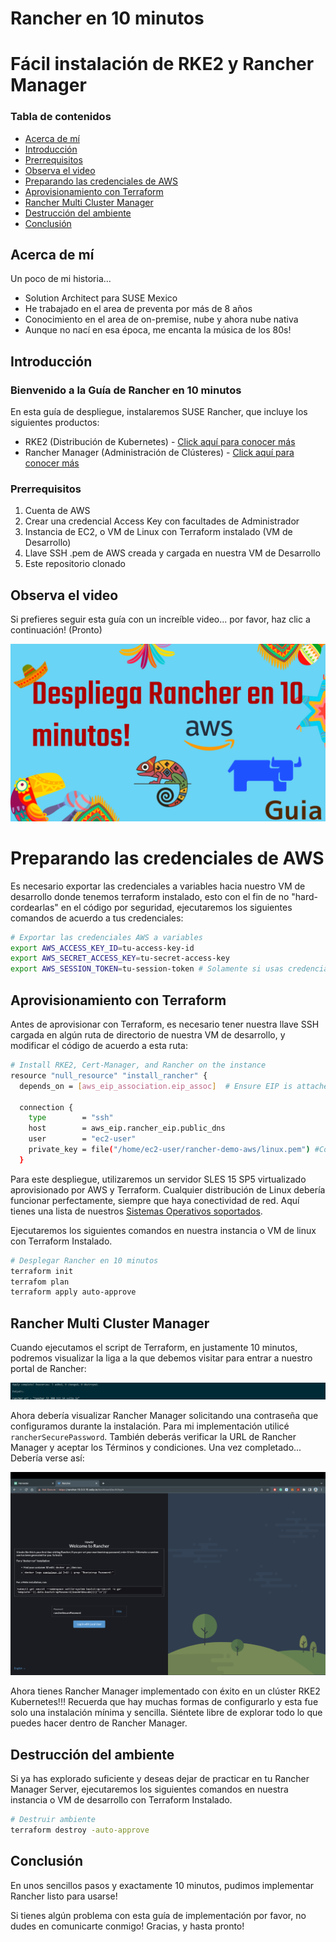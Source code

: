 # Rancher en 10 minutos

# Fácil instalación de RKE2 y Rancher Manager

### Tabla de contenidos

- [Acerca de mí](#Acerca-de-mí)
- [Introducción](#Introducción)
- [Prerrequisitos](#Prerrequisitos)
- [Observa el video](#Observa-el-video)
- [Preparando las credenciales de AWS](#Preparando-las-credenciales-de-AWS)
- [Aprovisionamiento con Terraform](#Aprovisionamiento-con-Terraform)
- [Rancher Multi Cluster Manager](#Rancher-multi-cluster-manager)
- [Destrucción del ambiente](#Destrucción-del-ambiente)
- [Conclusión](#Conclusión)

## Acerca de mí

Un poco de mi historia...

- Solution Architect para SUSE Mexico
- He trabajado en el area de preventa por más de 8 años
- Conocimiento en el area de on-premise, nube y ahora nube nativa
- Aunque no nací en esa época, me encanta la música de los 80s!

## Introducción

### Bienvenido a la Guía de Rancher en 10 minutos

En esta guía de despliegue, instalaremos SUSE Rancher, que incluye los siguientes productos:

- RKE2 (Distribución de Kubernetes) - [Click aquí para conocer más](https://ranchergovernment.com/products/rke2)
- Rancher Manager (Administración de Clústeres) - [Click aquí para conocer más](https://ranchergovernment.com/products/mcm)


### Prerrequisitos

1. Cuenta de AWS
2. Crear una credencial Access Key con facultades de Administrador
3. Instancia de EC2, o VM de Linux con Terraform instalado (VM de Desarrollo)
4. Llave SSH .pem de AWS creada y cargada en nuestra VM de Desarrollo
5. Este repositorio clonado

## Observa el video

Si prefieres seguir esta guía con un increíble video... por favor, haz clic a continuación! (Pronto)

![rancher-demo-aws](images/rancher-demo-aws.png)

# Preparando las credenciales de AWS

Es necesario exportar las credenciales a variables hacia nuestro VM de desarrollo donde tenemos terraform instalado, esto con el fin de no "hard-cordearlas" en el código por seguridad, ejecutaremos los siguientes comandos de acuerdo a tus credenciales:

```bash
# Exportar las credenciales AWS a variables
export AWS_ACCESS_KEY_ID=tu-access-key-id
export AWS_SECRET_ACCESS_KEY=tu-secret-access-key
export AWS_SESSION_TOKEN=tu-session-token # Solamente si usas credenciales temporales
```

## Aprovisionamiento con Terraform

Antes de aprovisionar con Terraform, es necesario tener nuestra llave SSH cargada en algún ruta de directorio de nuestra VM de desarrollo, y modificar el código de acuerdo a esta ruta:

```bash
# Install RKE2, Cert-Manager, and Rancher on the instance
resource "null_resource" "install_rancher" {
  depends_on = [aws_eip_association.eip_assoc]  # Ensure EIP is attached

  connection {
    type        = "ssh"
    host        = aws_eip.rancher_eip.public_dns
    user        = "ec2-user"
    private_key = file("/home/ec2-user/rancher-demo-aws/linux.pem") #Configura aqui la ruta de tu llave SSH!
  }
```

Para este despliegue, utilizaremos un servidor SLES 15 SP5 virtualizado aprovisionado por AWS y Terraform. Cualquier distribución de Linux debería funcionar perfectamente, siempre que haya conectividad de red. Aquí tienes una lista de nuestros [Sistemas Operativos soportados](https://docs.rke2.io/install/requirements#operating-systems). 

Ejecutaremos los siguientes comandos en nuestra instancia o VM de linux con Terraform Instalado.

```bash
# Desplegar Rancher en 10 minutos
terraform init
terrafom plan
terraform apply auto-approve
```

## Rancher Multi Cluster Manager

Cuando ejecutamos el script de Terraform, en justamente 10 minutos, podremos visualizar la liga a la que debemos visitar para entrar a nuestro portal de Rancher:

![rancher-terraform-output](images/rancher-terraform-output.png)

Ahora debería visualizar Rancher Manager solicitando una contraseña que configuramos durante la instalación. Para mi implementación utilicé `rancherSecurePassword`. También deberás verificar la URL de Rancher Manager y aceptar los Términos y condiciones. Una vez completado... Debería verse así:

![rancher-rancher-manager-home](images/rancher-rancher-manager-bootstrap.png)

Ahora tienes Rancher Manager implementado con éxito en un clúster RKE2 Kubernetes!!! Recuerda que hay muchas formas de configurarlo y esta fue solo una instalación mínima y sencilla. Siéntete libre de explorar todo lo que puedes hacer dentro de Rancher Manager.

## Destrucción del ambiente

Si ya has explorado suficiente y deseas dejar de practicar en tu Rancher Manager Server, ejecutaremos los siguientes comandos en nuestra instancia o VM de desarrollo con Terraform Instalado.

```bash
# Destruir ambiente
terraform destroy -auto-approve
```

## Conclusión

En unos sencillos pasos y exactamente 10 minutos, pudimos implementar Rancher listo para usarse!

Si tienes algún problema con esta guía de implementación por favor, no dudes en comunicarte conmigo! Gracias, y hasta pronto!
